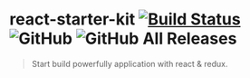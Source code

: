 # react-starter-kit [![Build Status](https://travis-ci.com/Emmanuelmichaelmaro/react-starter-kit.svg?branch=main)](https://travis-ci.com/Emmanuelmichaelmaro/react-starter-kit) ![GitHub](https://img.shields.io/github/license/Emmanuelmichaelmaro/react-starter-kit?color=blue) ![GitHub All Releases](https://img.shields.io/github/downloads/Emmanuelmichaelmaro/react-starter-kit/total?style=flat-square)

> Start build powerfully application with react &amp; redux.
